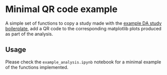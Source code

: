 # Minimal QR code example

A simple set of functions to copy a study made with the [example DA study boilerplate](https://github.com/xsuite/example_DA_study), add a QR code to the corresponding matplotlib plots produced as part of the analysis.

## Usage

Please check the `example_analysis.ipynb` notebook for a minimal example of the functions implemented.

